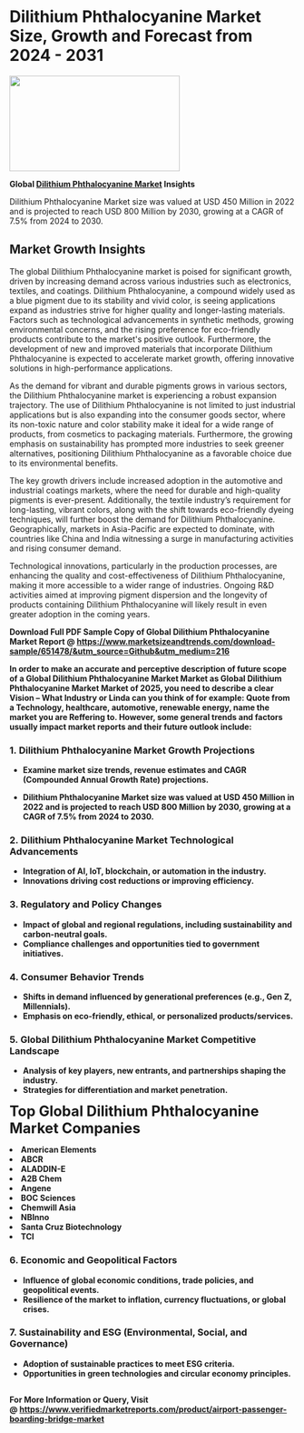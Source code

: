 <H1>Dilithium Phthalocyanine Market Size, Growth and Forecast from 2024 - 2031</H1><img class="aligncenter size-medium wp-image-584254" src="https://thirdeyenews.in/wp-content/uploads/2024/09/Global-Market-Research-300x168.jpeg" alt="" width="300" height="168" /><p><strong>Global&nbsp;<a href="https://www.marketsizeandtrends.com/download-sample/651478/&amp;utm_source=Github&utm_medium=216">Dilithium Phthalocyanine Market</a> Insights</strong></p><p>Dilithium Phthalocyanine Market size was valued at USD 450 Million in 2022 and is projected to reach USD 800 Million by 2030, growing at a CAGR of 7.5% from 2024 to 2030.</p><p><h2>Market Growth Insights</h2> <p>The global Dilithium Phthalocyanine market is poised for significant growth, driven by increasing demand across various industries such as electronics, textiles, and coatings. Dilithium Phthalocyanine, a compound widely used as a blue pigment due to its stability and vivid color, is seeing applications expand as industries strive for higher quality and longer-lasting materials. Factors such as technological advancements in synthetic methods, growing environmental concerns, and the rising preference for eco-friendly products contribute to the market's positive outlook. Furthermore, the development of new and improved materials that incorporate Dilithium Phthalocyanine is expected to accelerate market growth, offering innovative solutions in high-performance applications.</p> <p><strong></strong></p> <p>As the demand for vibrant and durable pigments grows in various sectors, the Dilithium Phthalocyanine market is experiencing a robust expansion trajectory. The use of Dilithium Phthalocyanine is not limited to just industrial applications but is also expanding into the consumer goods sector, where its non-toxic nature and color stability make it ideal for a wide range of products, from cosmetics to packaging materials. Furthermore, the growing emphasis on sustainability has prompted more industries to seek greener alternatives, positioning Dilithium Phthalocyanine as a favorable choice due to its environmental benefits.</p> <p>The key growth drivers include increased adoption in the automotive and industrial coatings markets, where the need for durable and high-quality pigments is ever-present. Additionally, the textile industry’s requirement for long-lasting, vibrant colors, along with the shift towards eco-friendly dyeing techniques, will further boost the demand for Dilithium Phthalocyanine. Geographically, markets in Asia-Pacific are expected to dominate, with countries like China and India witnessing a surge in manufacturing activities and rising consumer demand.</p> <p>Technological innovations, particularly in the production processes, are enhancing the quality and cost-effectiveness of Dilithium Phthalocyanine, making it more accessible to a wider range of industries. Ongoing R&D activities aimed at improving pigment dispersion and the longevity of products containing Dilithium Phthalocyanine will likely result in even greater adoption in the coming years.</p> <p><strong></p><p><span class=""><strong>Download Full PDF Sample Copy of Global Dilithium Phthalocyanine Market Report</strong> @ <a href="https://www.marketsizeandtrends.com/download-sample/651478/&amp;utm_source=Github&utm_medium=216" target="_blank">https://www.marketsizeandtrends.com/download-sample/651478/&amp;utm_source=Github&utm_medium=216</a></span></p><p>In order to make an accurate and perceptive description of future scope of a Global&nbsp;Dilithium Phthalocyanine Market Market as Global&nbsp;Dilithium Phthalocyanine Market Market of 2025, you need to describe a clear Vision &ndash; What Industry or Linda can you think of for example: Quote from a Technology, healthcare, automotive, renewable energy, name the market you are Reffering to. However, some general trends and factors usually impact market reports and their future outlook include:</p><h3>1.&nbsp;<strong>Dilithium Phthalocyanine Market Growth Projections</strong></h3><ul><li>Examine market size trends, revenue estimates and CAGR (Compounded Annual Growth Rate) projections.</li><li><p>Dilithium Phthalocyanine Market size was valued at USD 450 Million in 2022 and is projected to reach USD 800 Million by 2030, growing at a CAGR of 7.5% from 2024 to 2030.</p></li></ul><h3>2.&nbsp;<strong>Dilithium Phthalocyanine Market Technological Advancements</strong></h3><ul><li>Integration of AI, IoT, blockchain, or automation in the industry.</li><li>Innovations driving cost reductions or improving efficiency.</li></ul><h3>3.&nbsp;<strong>Regulatory and Policy Changes</strong></h3><ul><li>Impact of global and regional regulations, including sustainability and carbon-neutral goals.</li><li>Compliance challenges and opportunities tied to government initiatives.</li></ul><h3>4.&nbsp;<strong>Consumer Behavior Trends</strong></h3><ul><li>Shifts in demand influenced by generational preferences (e.g., Gen Z, Millennials).</li><li>Emphasis on eco-friendly, ethical, or personalized products/services.</li></ul><h3>5.&nbsp;<strong>Global Dilithium Phthalocyanine Market Competitive Landscape</strong></h3><ul><li>Analysis of key players, new entrants, and partnerships shaping the industry.</li><li>Strategies for differentiation and market penetration.</li></ul><p data-pm-slice="1 1 []"><span style="color: inherit; font-family: inherit; font-size: 25px;">Top Global Dilithium Phthalocyanine Market Companies</span></p><div class="" data-test-id=""><p><li>American Elements</li><li> ABCR</li><li> ALADDIN-E</li><li> A2B Chem</li><li> Angene</li><li> BOC Sciences</li><li> Chemwill Asia</li><li> NBInno</li><li> Santa Cruz Biotechnology</li><li> TCI</li></p></div><h3>6.&nbsp;<strong>Economic and Geopolitical Factors</strong></h3><ul><li>Influence of global economic conditions, trade policies, and geopolitical events.</li><li>Resilience of the market to inflation, currency fluctuations, or global crises.</li></ul><h3>7.&nbsp;<strong>Sustainability and ESG (Environmental, Social, and Governance)</strong></h3><ul><li>Adoption of sustainable practices to meet ESG criteria.</li><li>Opportunities in green technologies and circular economy principles.</li></ul><h2><strong style="font-size: 14px;">For More Information or Query, Visit @&nbsp;</strong><a style="background-color: #ffffff; font-size: 14px;" href="https://www.marketsizeandtrends.com/report/dilithium-phthalocyanine-market/" target="_blank">https://www.verifiedmarketreports.com/product/airport-passenger-boarding-bridge-market</a></h2>
